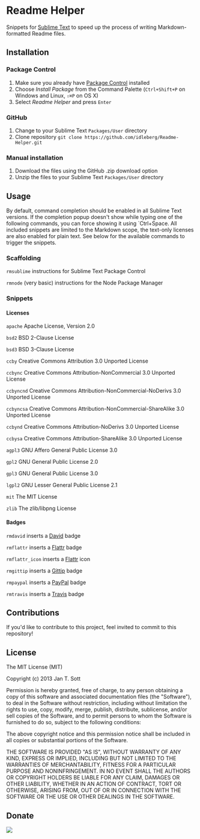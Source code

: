 # Readme Helper

Snippets for [Sublime Text](http://www.sublimetext.com/) to speed up the process of writing Markdown-formatted Readme files.

## Installation

### Package Control

1. Make sure you already have [Package Control](http://wbond.net/sublime_packages/package_control/) installed
2. Choose *Install Package* from the Command Palette (`Ctrl+Shift+P` on Windows and Linux, `⇧⌘P` on OS X)
3. Select *Readme Helper* and press `Enter`

### GitHub

1. Change to your Sublime Text `Packages/User` directory
2. Clone repository `git clone https://github.com/idleberg/Readme-Helper.git`

### Manual installation

1. Download the files using the GitHub .zip download option
2. Unzip the files to your Sublime Text `Packages/User` directory

## Usage

By default, command completion should be enabled in all Sublime Text versions. If the completion popup doesn't show while typing one of the following commands, you can force showing it using `Ctrl+Space. All included snippets are limited to the Markdown scope, the text-only licenses are also enabled for plain text. See below for the available commands to trigger the snippets.

### Scaffolding

`rmsublime`
instructions for Sublime Text Package Control

`rmnode`
(very basic) instructions for the Node Package Manager

### Snippets

#### Licenses

`apache`
Apache License, Version 2.0

`bsd2`
BSD 2-Clause License

`bsd3`
BSD 3-Clause License

`ccby`
Creative Commons Attribution 3.0 Unported License

`ccbync`
Creative Commons Attribution-NonCommercial 3.0 Unported License

`ccbyncnd`
Creative Commons Attribution-NonCommercial-NoDerivs 3.0 Unported License

`ccbyncsa`
Creative Commons Attribution-NonCommercial-ShareAlike 3.0 Unported License

`ccbynd`
Creative Commons Attribution-NoDerivs 3.0 Unported License

`ccbysa`
Creative Commons Attribution-ShareAlike 3.0 Unported License

`agpl3`
GNU Affero General Public License 3.0

`gpl2`
GNU General Public License 2.0

`gpl3`
GNU General Public License 3.0

`lgpl2`
GNU Lesser General Public License 2.1

`mit`
The MIT License

`zlib`
The zlib/libpng License

#### Badges

`rmdavid`
inserts a [David](https://david-dm.org/) badge

`rmflattr`
inserts a [Flattr](http://flattr.com) badge

`rmflattr_icon`
inserts a [Flattr](http://flattr.com) icon

`rmgittip`
inserts a [Gittip](http://gittip.com) badge

`rmpaypal`
inserts a [PayPal](http://paypal.com) badge

`rmtravis`
inserts a [Travis](http://travis-ci.org) badge


## Contributions

If you'd like to contribute to this project, feel invited to commit to this repository!

## License

The MIT License (MIT)

Copyright (c) 2013 Jan T. Sott

Permission is hereby granted, free of charge, to any person obtaining a copy
of this software and associated documentation files (the "Software"), to deal
in the Software without restriction, including without limitation the rights
to use, copy, modify, merge, publish, distribute, sublicense, and/or sell
copies of the Software, and to permit persons to whom the Software is
furnished to do so, subject to the following conditions:

The above copyright notice and this permission notice shall be included in
all copies or substantial portions of the Software.

THE SOFTWARE IS PROVIDED "AS IS", WITHOUT WARRANTY OF ANY KIND, EXPRESS OR
IMPLIED, INCLUDING BUT NOT LIMITED TO THE WARRANTIES OF MERCHANTABILITY,
FITNESS FOR A PARTICULAR PURPOSE AND NONINFRINGEMENT. IN NO EVENT SHALL THE
AUTHORS OR COPYRIGHT HOLDERS BE LIABLE FOR ANY CLAIM, DAMAGES OR OTHER
LIABILITY, WHETHER IN AN ACTION OF CONTRACT, TORT OR OTHERWISE, ARISING FROM,
OUT OF OR IN CONNECTION WITH THE SOFTWARE OR THE USE OR OTHER DEALINGS IN
THE SOFTWARE.

## Donate

[<img src="https://raw.github.com/balupton/flattr-buttons/master/badge-89x18.gif" />](https://flattr.com/submit/auto?user_id=idleberg&url=https://github.com/idleberg/Readme-Helper)